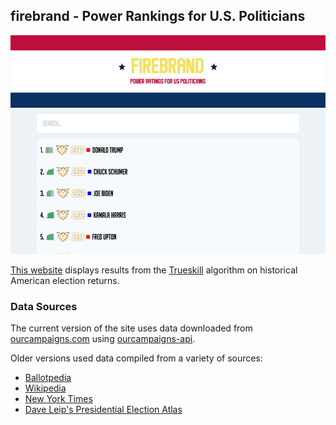 ## firebrand - Power Rankings for U.S. Politicians

<p align="center">
	<img src="https://github.com/kajchang/firebrand/raw/master/assets/screenshot.png" height="350"/>
</p>

[This website](https://firebrand.kaijchang.com) displays results from the [Trueskill](https://trueskill.org) algorithm on historical American election returns.

### Data Sources

The current version of the site uses data downloaded from [ourcampaigns.com](https://www.ourcampaigns.com/) using [ourcampaigns-api](https://github.com/kajchang/ourcampaigns-api).

Older versions used data compiled from a variety of sources:

- [Ballotpedia](https://ballotpedia.org)
- [Wikipedia](https://www.wikipedia.org)
- [New York Times](https://www.nytimes.com/elections/2008/primaries/results/votes/index.html)
- [Dave Leip's Presidential Election Atlas](https://uselectionatlas.org)
